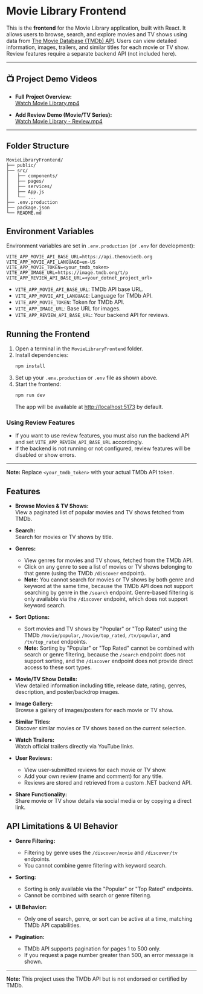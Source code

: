 # Movie Library Frontend

This is the **frontend** for the Movie Library application, built with React. It allows users to browse, search, and explore movies and TV shows using data from [The Movie Database (TMDb) API](https://www.themoviedb.org/documentation/api). Users can view detailed information, images, trailers, and similar titles for each movie or TV show. Review features require a separate backend API (not included here).

---

## 📺 Project Demo Videos

- **Full Project Overview:**  
  [Watch Movie Library.mp4](./media/Movie%20Library.mp4)

- **Add Review Demo (Movie/TV Series):**  
  [Watch Movie Library - Review.mp4](./media/Movie%20Library%20-%20Review.mp4)

---

## Folder Structure

```
MovieLibraryFrontend/
├── public/
├── src/
│   ├── components/
│   ├── pages/
│   ├── services/
│   ├── App.js
│   └── ...
├── .env.production
├── package.json
└── README.md
```

## Environment Variables

Environment variables are set in `.env.production` (or `.env` for development):

```env
VITE_APP_MOVIE_API_BASE_URL=https://api.themoviedb.org
VITE_APP_MOVIE_API_LANGUAGE=en-US
VITE_APP_MOVIE_TOKEN=<your_tmdb_token>
VITE_APP_IMAGE_URL=https://image.tmdb.org/t/p
VITE_APP_REVIEW_API_BASE_URL=<your_dotnet_project_url>
```

- `VITE_APP_MOVIE_API_BASE_URL`: TMDb API base URL.
- `VITE_APP_MOVIE_API_LANGUAGE`: Language for TMDb API.
- `VITE_APP_MOVIE_TOKEN`: Token for TMDb API.
- `VITE_APP_IMAGE_URL`: Base URL for images.
- `VITE_APP_REVIEW_API_BASE_URL`: Your backend API for reviews.

## Running the Frontend

1. Open a terminal in the `MovieLibraryFrontend` folder.
2. Install dependencies:
   ```sh
   npm install
   ```
3. Set up your `.env.production` or `.env` file as shown above.
4. Start the frontend:
   ```sh
   npm run dev
   ```
   The app will be available at [http://localhost:5173](http://localhost:5173) by default.

### Using Review Features

- If you want to use review features, you must also run the backend API and set `VITE_APP_REVIEW_API_BASE_URL` accordingly.
- If the backend is not running or not configured, review features will be disabled or show errors.

---

**Note:** Replace `<your_tmdb_token>` with your actual TMDb API token.

## Features

- **Browse Movies & TV Shows:**  
  View a paginated list of popular movies and TV shows fetched from TMDb.

- **Search:**  
  Search for movies or TV shows by title.

- **Genres:**  
  - View genres for movies and TV shows, fetched from the TMDb API.
  - Click on any genre to see a list of movies or TV shows belonging to that genre (using the TMDb `/discover` endpoint).
  - **Note:** You cannot search for movies or TV shows by both genre and keyword at the same time, because the TMDb API does not support searching by genre in the `/search` endpoint. Genre-based filtering is only available via the `/discover` endpoint, which does not support keyword search.

- **Sort Options:**  
  - Sort movies and TV shows by "Popular" or "Top Rated" using the TMDb `/movie/popular`, `/movie/top_rated`, `/tv/popular`, and `/tv/top_rated` endpoints.
  - **Note:** Sorting by "Popular" or "Top Rated" cannot be combined with search or genre filtering, because the `/search` endpoint does not support sorting, and the `/discover` endpoint does not provide direct access to these sort types.

- **Movie/TV Show Details:**  
  View detailed information including title, release date, rating, genres, description, and poster/backdrop images.

- **Image Gallery:**  
  Browse a gallery of images/posters for each movie or TV show.

- **Similar Titles:**  
  Discover similar movies or TV shows based on the current selection.

- **Watch Trailers:**  
  Watch official trailers directly via YouTube links.

- **User Reviews:**  
  - View user-submitted reviews for each movie or TV show.
  - Add your own review (name and comment) for any title.
  - Reviews are stored and retrieved from a custom .NET backend API.

- **Share Functionality:**  
  Share movie or TV show details via social media or by copying a direct link.

## API Limitations & UI Behavior

- **Genre Filtering:**  
  - Filtering by genre uses the `/discover/movie` and `/discover/tv` endpoints.
  - You cannot combine genre filtering with keyword search.

- **Sorting:**  
  - Sorting is only available via the "Popular" or "Top Rated" endpoints.
  - Cannot be combined with search or genre filtering.

- **UI Behavior:**  
  - Only one of search, genre, or sort can be active at a time, matching TMDb API capabilities.

- **Pagination:**  
  - TMDb API supports pagination for pages 1 to 500 only.
  - If you request a page number greater than 500, an error message is shown.

---

**Note:** This project uses the TMDb API but is not endorsed or certified by TMDb.